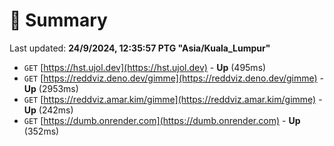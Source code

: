 # 📖 Summary
Last updated: **24/9/2024, 12:35:57 PTG "Asia/Kuala_Lumpur"**

- `GET` [https://hst.ujol.dev](https://hst.ujol.dev) - **Up** (495ms)
- `GET` [https://reddviz.deno.dev/gimme](https://reddviz.deno.dev/gimme) - **Up** (2953ms)
- `GET` [https://reddviz.amar.kim/gimme](https://reddviz.amar.kim/gimme) - **Up** (242ms)
- `GET` [https://dumb.onrender.com](https://dumb.onrender.com) - **Up** (352ms)
